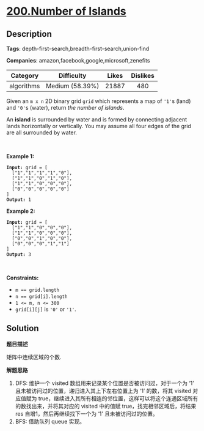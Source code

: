 # [200.Number of Islands](https://leetcode.com/problems/number-of-islands/description/)

## Description

**Tags**: depth-first-search,breadth-first-search,union-find

**Companies**: amazon,facebook,google,microsoft,zenefits

| Category | Difficulty | Likes | Dislikes |
| :------: | :--------: | :---: | :------: |
| algorithms | Medium (58.39%) | 21887 | 480 |

<p>Given an <code>m x n</code> 2D binary grid <code>grid</code> which represents a map of <code>&#39;1&#39;</code>s (land) and <code>&#39;0&#39;</code>s (water), return <em>the number of islands</em>.</p>
<p>An <strong>island</strong> is surrounded by water and is formed by connecting adjacent lands horizontally or vertically. You may assume all four edges of the grid are all surrounded by water.</p>
<p>&nbsp;</p>
<p><strong class="example">Example 1:</strong></p>
<pre><code><strong>Input:</strong> grid = [
  [&quot;1&quot;,&quot;1&quot;,&quot;1&quot;,&quot;1&quot;,&quot;0&quot;],
  [&quot;1&quot;,&quot;1&quot;,&quot;0&quot;,&quot;1&quot;,&quot;0&quot;],
  [&quot;1&quot;,&quot;1&quot;,&quot;0&quot;,&quot;0&quot;,&quot;0&quot;],
  [&quot;0&quot;,&quot;0&quot;,&quot;0&quot;,&quot;0&quot;,&quot;0&quot;]
]
<strong>Output:</strong> 1</code></pre>
<p><strong class="example">Example 2:</strong></p>
<pre><code><strong>Input:</strong> grid = [
  [&quot;1&quot;,&quot;1&quot;,&quot;0&quot;,&quot;0&quot;,&quot;0&quot;],
  [&quot;1&quot;,&quot;1&quot;,&quot;0&quot;,&quot;0&quot;,&quot;0&quot;],
  [&quot;0&quot;,&quot;0&quot;,&quot;1&quot;,&quot;0&quot;,&quot;0&quot;],
  [&quot;0&quot;,&quot;0&quot;,&quot;0&quot;,&quot;1&quot;,&quot;1&quot;]
]
<strong>Output:</strong> 3</code></pre>
<p>&nbsp;</p>
<p><strong>Constraints:</strong></p>
<ul>
  <li><code>m == grid.length</code></li>
  <li><code>n == grid[i].length</code></li>
  <li><code>1 &lt;= m, n &lt;= 300</code></li>
  <li><code>grid[i][j]</code> is <code>&#39;0&#39;</code> or <code>&#39;1&#39;</code>.</li>
</ul>

## Solution

**题目描述**

矩阵中连续区域的个数.

**解题思路**

1. DFS: 维护一个 visited 数组用来记录某个位置是否被访问过，对于一个为 ‘1’ 且未被访问过的位置，递归进入其上下左右位置上为 ‘1’ 的数，将其 visited 对应值赋为 true，继续进入其所有相连的邻位置，这样可以将这个连通区域所有的数找出来，并将其对应的 visited 中的值赋 true，找完相邻区域后，将结果 res 自增1，然后再继续找下一个为 ‘1’ 且未被访问过的位置。
2. BFS: 借助队列 queue 实现。

